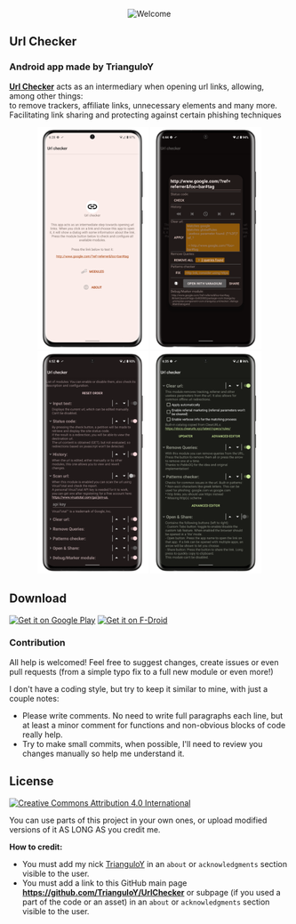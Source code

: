 <p align="center">

<img alt="Welcome" src="https://github.com/Ilithy/UrlChecker/blob/5208b7e01f987ed4dba652d99b107843b58515ed/art/presentation%20banner.png"/>

</p>

## Url Checker

### Android app made by TrianguloY

[**Url Checker**](https://f-droid.org/en/packages/com.trianguloy.urlchecker/) acts as an intermediary when opening url links, allowing, among other things:  
to remove trackers, affiliate links, unnecessary elements and many more.  
Facilitating link sharing and protecting against certain phishing techniques

<p align="center">
<img 
    src="art/0.png" 
    height="400"> 
<img 
    src="art/1.png" 
    height="400"> 
<img 
    src="art/2.png" 
    height="400"> 
<img 
    src="art/3.png" 
    height="400">
</p>

## Download

[<img 
    src="https://play.google.com/intl/en_us/badges/images/generic/en-play-badge.png"
    alt="Get it on Google Play"
    height="80">](https://play.google.com/store/apps/details?id=com.trianguloy.urlchecker) [<img 
    src="https://fdroid.gitlab.io/artwork/badge/get-it-on.png"
    alt="Get it on F-Droid"
    height="80">](https://f-droid.org/packages/com.trianguloy.urlchecker/)


### Contribution

All help is welcomed! Feel free to suggest changes, create issues or even pull requests (from a simple typo fix to a full new module or even more!)

I don't have a coding style, but try to keep it similar to mine, with just a couple notes:

- Please write comments. No need to write full paragraphs each line, but at least a minor comment for functions and non-obvious blocks of code really help.
- Try to make small commits, when possible, I'll need to review you changes manually so help me understand it.

## License

[<img 
    src="https://github.com/Ilithy/UrlChecker/blob/b1351478891c0428b7b1abb3f672248af8f37395/art/CC_BY_4.0.png"
    alt="Creative Commons Attribution 4.0 International"
    height="80">](http://creativecommons.org/licenses/by/4.0/)
    
You can use parts of this project in your own ones, or upload modified versions of it AS LONG AS you credit me.

**How to credit:**

- You must add my nick [TrianguloY](https://github.com/TrianguloY/UrlChecker) in an `about` or `acknowledgments` section visible to the user.
- You must add a link to this GitHub main page **https://github.com/TrianguloY/UrlChecker** or subpage (if you used a part of the code or an asset) in an `about` or `acknowledgments` section visible to the user.
